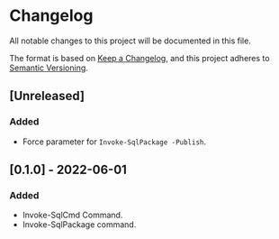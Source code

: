 # Changelog

All notable changes to this project will be documented in this file.

The format is based on [Keep a Changelog](https://keepachangelog.com/en/1.0.0/),
and this project adheres to [Semantic Versioning](https://semver.org/spec/v2.0.0.html).

## [Unreleased]

### Added

- Force parameter for `Invoke-SqlPackage -Publish`.

## [0.1.0] - 2022-06-01

### Added

- Invoke-SqlCmd Command.
- Invoke-SqlPackage command.
